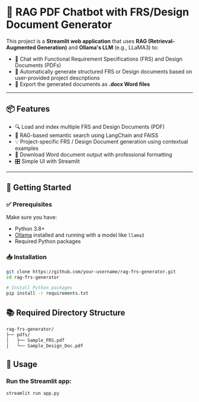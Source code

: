 # 🤖 RAG PDF Chatbot with FRS/Design Document Generator

This project is a **Streamlit web application** that uses **RAG (Retrieval-Augmented Generation)** and **Ollama's LLM** (e.g., LLaMA3) to:

- 💬 Chat with Functional Requirement Specifications (FRS) and Design Documents (PDFs)
- 📄 Automatically generate structured FRS or Design documents based on user-provided project descriptions
- 📁 Export the generated documents as **.docx Word files**

---

## 📦 Features

- 🔍 Load and index multiple FRS and Design Documents (PDF)
- 🧠 RAG-based semantic search using LangChain and FAISS
- 💡 Project-specific FRS / Design Document generation using contextual examples
- 📄 Download Word document output with professional formatting
- 🎛️ Simple UI with Streamlit

---

## 🚀 Getting Started

### ✅ Prerequisites

Make sure you have:

- Python 3.8+
- [Ollama](https://ollama.com/) installed and running with a model like `llama3`
- Required Python packages

### 📥 Installation

```bash
git clone https://github.com/your-username/rag-frs-generator.git
cd rag-frs-generator

# Install Python packages
pip install -r requirements.txt
```
## 📚 Required Directory Structure
```bash
rag-frs-generator/
├── pdfs/
│   ├── Sample_FRS.pdf
│   └── Sample_Design_Doc.pdf
```
## 🧠 Usage
### Run the Streamlit app:
```bash
streamlit run app.py
```

